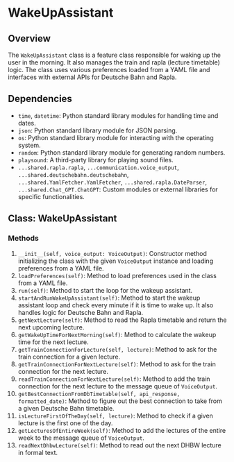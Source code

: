 # WakeUpAssistant

## Overview
The `WakeUpAssistant` class is a feature class responsible for waking up the user in the morning. It also manages the train and rapla (lecture timetable) logic. The class uses various preferences loaded from a YAML file and interfaces with external APIs for Deutsche Bahn and Rapla.

## Dependencies
- `time`, `datetime`: Python standard library modules for handling time and dates.
- `json`: Python standard library module for JSON parsing.
- `os`: Python standard library module for interacting with the operating system.
- `random`: Python standard library module for generating random numbers.
- `playsound`: A third-party library for playing sound files.
- `...shared.rapla.rapla`, `...communication.voice_output`, `...shared.deutschebahn.deutschebahn`, `...shared.YamlFetcher.YamlFetcher`, `...shared.rapla.DateParser`, `...shared.Chat_GPT.ChatGPT`: Custom modules or external libraries for specific functionalities.

## Class: WakeUpAssistant

### Methods
1. `__init__(self, voice_output: VoiceOutput)`: Constructor method initializing the class with the given `VoiceOutput` instance and loading preferences from a YAML file.
2. `loadPreferences(self)`: Method to load preferences used in the class from a YAML file.
3. `run(self)`: Method to start the loop for the wakeup assistant.
4. `startAndRunWakeUpAssistant(self)`: Method to start the wakeup assistant loop and check every minute if it is time to wake up. It also handles logic for Deutsche Bahn and Rapla.
5. `getNextLecture(self)`: Method to read the Rapla timetable and return the next upcoming lecture.
6. `getWakeUpTimeForNextMorning(self)`: Method to calculate the wakeup time for the next lecture.
7. `getTrainConnectionForLecture(self, lecture)`: Method to ask for the train connection for a given lecture.
8. `getTrainConnectionForNextLecture(self)`: Method to ask for the train connection for the next lecture.
9. `readTrainConnectionForNextLecture(self)`: Method to add the train connection for the next lecture to the message queue of `VoiceOutput`.
10. `getBestConnectionFromDbTimetable(self, api_response, formatted_date)`: Method to figure out the best connection to take from a given Deutsche Bahn timetable.
11. `isLectureFirstOfTheDay(self, lecture)`: Method to check if a given lecture is the first one of the day.
12. `getLecturesOfEntireWeek(self)`: Method to add the lectures of the entire week to the message queue of `VoiceOutput`.
13. `readNextDhbwLecture(self)`: Method to read out the next DHBW lecture in formal text.
